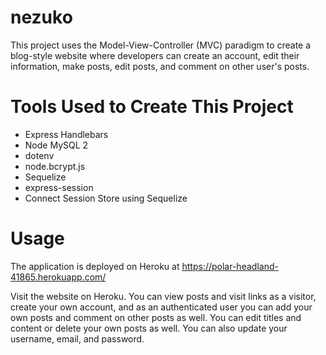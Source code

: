 # nezuko

This project uses the Model-View-Controller (MVC) paradigm to create a blog-style website where developers can create an account, edit their information, make posts, edit posts, and comment on other user's posts.

# Tools Used to Create This Project
- Express Handlebars
- Node MySQL 2
- dotenv
- node.bcrypt.js
- Sequelize
- express-session
- Connect Session Store using Sequelize
# Usage
The application is deployed on Heroku at https://polar-headland-41865.herokuapp.com/

Visit the website on Heroku. You can view posts and visit links as a visitor, create your own account, and as an authenticated user you can add your own posts and comment on other posts as well. You can edit titles and content or delete your own posts as well. You can also update your username, email, and password.

